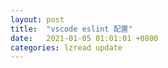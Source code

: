 ```yaml
---
layout: post
title:  "vscode eslint 配置"
date:   2021-01-05 01:01:01 +0800
categories: lzread update
---
```


